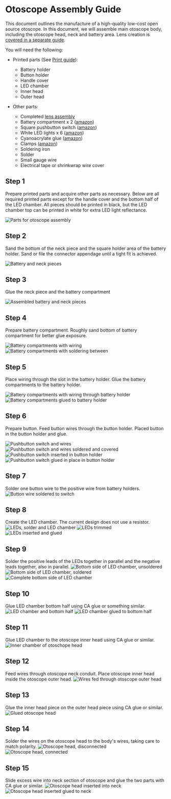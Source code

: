# Otoscope Assembly Guide

This document outlines the manufacture of a high-quality low-cost open source otoscope. In this document, we will assemble main otoscope body, including the otoscope head, neck and battery area. Lens creation is [covered in a separate guide](/docs/LENS_ASSEMBLY.md).

You will need the following:

* Printed parts (See [Print guide](/docs/PRINT_GUIDE.md)):
  * Battery holder
  * Button holder
  * Handle cover
  * LED chamber
  * Inner head
  * Outer head

* Other parts:
  * Completed [lens assembly](/docs/LENS_ASSEMBLY.md)
  * Battery compartment x 2 ([amazon](https://www.amazon.com/Ajax-Scientific-Battery-Holder-Lead/dp/B00EPQK3DY))
  * Square pushbutton switch ([amazon]())
  * White LED lights x 6 ([amazon]())
  * Cyanoacrylate glue ([amazon](https://www.amazon.ca/Gorilla-7805201-20g-Super-Glue/dp/B00K2N525I))
  * Clamps ([amazon](https://www.amazon.ca/TEKTON-3901-4-Inch-Opening-10-Piece/dp/B00BRL59UM))
  * Soldering iron
  * Solder
  * Small gauge wire
  * Electrical tape or shrinkwrap wire cover

## Step 1
Prepare printed parts and acquire other parts as necessary. Below are all required printed parts except for the handle cover and the bottom half of the LED chamber. All pieces should be printed in black, but the LED chamber top can be printed in white for extra LED light reflectance.

![Parts for otoscope assembly](/media/assembly/assembly-01.png)


## Step 2
Sand the bottom of the neck piece and the square holder area of the battery holder. Sand or file the connector appendage until a tight fit is achieved.

![Battery and neck pieces](/media/assembly/assembly-02.png)


## Step 3
Glue the neck piece and the battery compartment

![Assembled battery and neck pieces](/media/assembly/assembly-03.png)


## Step 4
Prepare battery compartment. Roughly sand bottom of battery compartment for better glue exposure. 

![Battery compartments with wiring](/media/assembly/assembly-04.png)
![Battery compartments with soldering between](/media/assembly/assembly-05.png)


## Step 5
Place wiring through the slot in the battery holder. Glue the battery compartments to the battery holder.

![Battery compartments with wiring through battery holder](/media/assembly/assembly-06.png)
![Battery compartments glued to battery holder](/media/assembly/assembly-07.png)


## Step 6
Prepare button. Feed button wires through the button holder. Placed button in the button holder and glue.

![Pushbutton switch and wires](/media/assembly/assembly-08.png)
![Pushbutton switch and wires soldered and covered](/media/assembly/assembly-09.png)
![Pushbutton switch inserted in button holder](/media/assembly/assembly-10.png)
![Pushbutton switch glued in place in button holder](/media/assembly/assembly-11.png)


## Step 7
Solder one button wire to the positive wire from battery holders. 
![Button wire soldered to switch](/media/assembly/assembly-12.png)


## Step 8
Create the LED chamber. The current design does not use a resistor.
![LEDs, solder and LED chamber](/media/assembly/assembly-13.png)
![LEDs trimmed](/media/assembly/assembly-14.png)
![LEDs inserted and glued](/media/assembly/assembly-15.png)


## Step 9
Solder the positive leads of the LEDs together in parallel and the negative leads together, also in parallel.
![Bottom side of LED chamber, unsoldered](/media/assembly/assembly-16.png)
![Bottom side of LED chamber, soldered](/media/assembly/assembly-17.png)
![Complete bottom side of LED chamber](/media/assembly/assembly-18.png)


## Step 10
Glue LED chamber bottom half using CA glue or something similar.
![LED chamber and bottom half](/media/assembly/assembly-19.png)
![LED chamber glued to bottom half](/media/assembly/assembly-20.png)

## Step 11
Glue LED chamber to the otoscope inner head using CA glue or similar.
![Inner chamber of otoschope head](/media/assembly/assembly-21.png)


## Step 12
Feed wires through otoscope neck conduit. Place otoscope inner head inside the otoscope outer head.
![Wires fed through otoscope outer head](/media/assembly/assembly-22.png)


## Step 13
Glue the inner head piece on the outer head piece using CA glue or similar.
![Glued otoscope head](/media/assembly/assembly-23.png)


## Step 14
Solder the wires on the otoscope head to the body's wires, taking care to match polarity.
![Otoscope head, disconnected](/media/assembly/assembly-24.png)
![Otoscope head, connected](/media/assembly/assembly-25.png)


## Step 15
Slide excess wire into neck section of otoscope and glue the two parts with CA glue or similar.
![Otoscope head inserted into neck](/media/assembly/assembly-26.png)
![Otoscope head inserted glued to neck](/media/assembly/assembly-27.png)

